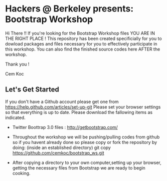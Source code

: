 Hackers @ Berkeley presents: Bootstrap Workshop
==============================================
Hi There !!
If you're looking for the Bootstrap Workshop files YOU ARE IN THE RIGHT PLACE !
This repository has been created specificially for you to dowload packages and files necessary for you to effectively participate in this workshop.
You can also find the finished source codes here AFTER the workshop.

Thank you !

Cem Koc

Let's Get Started
-----------------
If you don't have a Github account please get one from https://help.github.com/articles/set-up-git 
Please set your browser settings so that everything is up to date.
Please download the fallowing items as indicated.
- Twitter Boottrap 3.0 files : http://getbootstrap.com/
- Throughout the workshop we will be pushing/pulling codes from github so if you havent already done so please copy or fork the repository by doing:
(inside an established directory)
git copy https://github.com/cemkoc/bootstrap_ws.git

- After copying a directory to your own computer,setting up your browser, getting the necessary files from Bootstrap  we are ready to begin cooking.
       